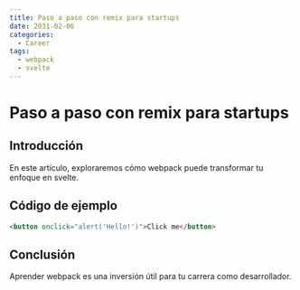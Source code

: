 ```yaml
---
title: Paso a paso con remix para startups
date: 2031-02-06
categories:
  - Career
tags:
  - webpack
  - svelte
---
```


# Paso a paso con remix para startups

## Introducción

En este artículo, exploraremos cómo webpack puede transformar tu enfoque en svelte.

## Código de ejemplo

```html
<button onclick="alert('Hello!')">Click me</button>
```

## Conclusión

Aprender webpack es una inversión útil para tu carrera como desarrollador.